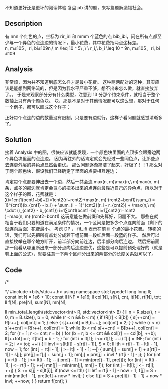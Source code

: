 不知道更好还是更坏的阅读体验
复盘 pb 讲的题，来写篇题解造福社会。
## Description
有 nnn 个红色的点，坐标为 rir_iri​ 和 mmm 个蓝色的点 bib_ibi​ ，问在所有点都至少与一个异色的点连边的情况下，最小花费，其中花费指两点坐标差。
n,&nbsp;m≤105&nbsp;,&nbsp;&nbsp;ri,&nbsp;bi≤109n,\ m \leq 10 ^ 5\ ,\ \ r_i,\ b_i \leq 10 ^ 9n,&nbsp;m≤105&nbsp;,&nbsp;&nbsp;ri​,&nbsp;bi​≤109

## Analysis
非常烦，因为并不知道到底怎么样才是最小花费。
这种两两配对的这种，其实应该是能想到网络流的，但是因为我水平严重不够，想不出来怎么做，就直接放弃了。。
于是来观察部分分有什么类型，注意到 13 分那个约束条件，就相当于整个数轴上只有两个颜色块。
块，那是不是对于其他情况都可以这么想，那对于任何一个例子，都可以画成这个样子：

正好每个点连的边的数量没有限制，只是要有边就行，这样子看问题就感觉清晰多了。
## Solution
接着 Analysis 中的图，很快应该就能发现，一个颜色块里面的点顶多会跟旁边两个异色块里面的点连边。
因为再往外的话肯定就会先经过一些同色点，让那些点去连更外层的异色点显然会更优。
那么问题逐渐简洁了起来，好极了！！1
那么对于两个颜色块，假设我们已经确定了里面的点要相互连边：

肯定每个点都要伸出去一个边，然后一共会连 max⁡(n,&nbsp;m)\max(n,\ m)max(n,&nbsp;m) 条，点多的那边就肯定会贪心的把多出来的点连向最靠近自己的异色点，所以对于这个样子的图，花费就是：
∑i=1cnt1(bcnt1−bi)+∑i=1cnt2(ri−rcnt2)+max⁡(n,&nbsp;m)⋅(rcnt2−bcnt1)\sum_{i = 1}^{cnt1}(b_{cnt1} - b_i) + \sum_{i = 1}^{cnt2}(r_i - r_{cnt2}) + \max(n,\ m) \cdot (r_{cnt2} - b_{cnt1})
i=1∑cnt1​(bcnt1​−bi​)+i=1∑cnt2​(ri​−rcnt2​)+max(n,&nbsp;m)⋅(rcnt2​−bcnt1​)
这玩意能在做前缀和先算好，问题不大。
那些在就相当于我们只要知道在满足条件的情况，一个区间是把多少个点连向前面（剩下的就连向后面）花费最小。
考虑 DP ， fif_ifi​ 表示在前 iii 个点的最小花费。
转移的话，我们可以先把所有点划分成若干组前面一段红后面一段蓝的样子。
然后可以直接枚举在哪个地方断开，前半部分向前连边，后半部分向后连边。
然后把前面那一段看从哪里断出来一部分点向后连边更优，这些是可以提前预处理好的（就是套上面的公式），就要注意一下两个区间分出来的两部分的长度关系就可以了。
## Code
/*

*/
#include &lt;bits/stdc++.h&gt;
using namespace std;
typedef long long ll;
const int N = 1e6 + 10;
const ll INF = 1e16;
ll col[N], s[N], cnt, lt[N], rt[N], tot;
ll f[N], pre[N], sum[N], mn[N];

ll min_total_length(std::vector&lt;int&gt; R, std::vector&lt;int&gt; B) {
	ll n = R.size(), r = 0, m = B.size(), b = 0;
	while (r &lt; n &amp;&amp; b &lt; m) {
		if (R[r] &lt; B[b]) {
			s[++cnt] = R[r++];
			col[cnt] = 1;
		}
		else {
			s[++cnt] = B[b++];
			col[cnt] = 2;
		}
	}
	while (r &lt; n) s[++cnt] = R[r++], col[cnt] = 1;
	while (b &lt; m) s[++cnt] = B[b++], col[cnt] = 2;
	for (r = 1; r &lt;= cnt; r = b) {
		for (b = r; b &lt;= cnt &amp;&amp; col[r] == col[b]; ++b);
		lt[++tot] = r; rt[tot] = b - 1;
	}
	for (int i = lt[1]; i &lt;= rt[1]; ++i) f[i] = INF;
	for (int i = 2; i &lt;= tot; ++i) {
		ll invl = s[lt[i]] - s[rt[i - 1]], S = 0;
		ll lth = rt[i - 1] - lt[i - 1], now = 1;
		for (int j = rt[i - 1]; j &gt;= lt[i - 1] - 1; --j) {
			sum[j] = sum[j + 1] + s[rt[i - 1]] - s[j];
			pre[j] = f[j] + sum[j + 1];
			mn[j] = pre[j] + invl * (rt[i - 1] - j);
		}
		for (int j = rt[i - 1]; j &gt;= lt[i - 1]; --j) pre[j - 1] = min(pre[j - 1], pre[j]);
		for (int j = lt[i - 1]; j &lt;= rt[i - 1]; ++j) mn[j] = min(mn[j], mn[j - 1]);
		for (int j = lt[i]; j &lt;= rt[i]; ++j) {
			S += s[j] - s[lt[i]];
			if (now &lt;= lth) {
				ll lef = rt[i - 1] - now + 1;
				f[j] = S + min(mn[lef - 1], pre[lef] + now * invl);
			}
			else f[j] = S + pre[lt[i - 1] - 1] + now * invl;
			++now;
		}
	}
	return f[cnt];
}

